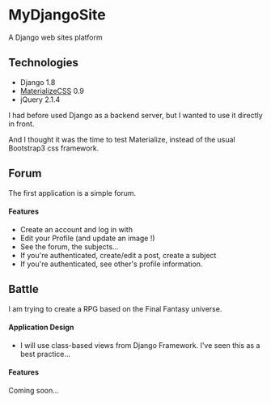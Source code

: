 # MyDjangoSite
A Django web sites platform

## Technologies
 - Django 1.8
 - [MaterializeCSS](http://materializecss.com/) 0.9
 - jQuery 2.1.4

I had before used Django as a backend server, but I wanted to use it directly in front.

And I thought it was the time to test Materialize, instead of the usual Bootstrap3 css framework.

## Forum
The first application is a simple forum.

#### Features
 - Create an account and log in with
 - Edit your Profile (and update an image !)
 - See the forum, the subjects...
 - If you're authenticated, create/edit a post, create a subject
 - If you're authenticated, see other's profile information.

 ## Battle
 I am trying to create a RPG based on the Final Fantasy universe.

 #### Application Design
  - I will use class-based views from Django Framework. I've seen this as a best practice...

 #### Features
 Coming soon...